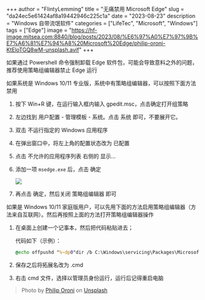 +++
author = "FlintyLemming"
title = "无痛禁用 Microsoft Edge"
slug = "da24ec5e61424af8a19442946c225c1a"
date = "2023-08-23"
description = "Windows 自带流氓软件"
categories = ["LifeTec", "Microsoft", "Windows"]
tags = ["Edge"]
image = "https://hf-image.mitsea.com:8840/blog/posts/2023/08/%E6%97%A0%E7%97%9B%E7%A6%81%E7%94%A8%20Microsoft%20Edge/philip-oroni-KtEloTGQ8wM-unsplash.avif"
+++

如果通过 Powershell 命令强制卸载 Edge 软件包，可能会导致意料之外的问题，推荐使用策略组编辑器禁止 Edge 运行

如果系统是 Windows 10/11 专业版，系统中有策略组编辑器，可以按照下面方法禁用

1. 按下 Win+R 键，在运行输入框内输入 gpedit.msc，点击确定打开组策略
2. 左边找到 用户配置 - 管理模板 - 系统。点击 系统 即可，不要展开它。
3. 双击 不运行指定的 Windows 应用程序
4. 在弹出窗口中，将左上角的配置状态改为 已配置
5. 点击 不允许的应用程序列表 右侧的 显示…
6. 添加一项 `msedge.exe` 后，点击 确定

    ![](https://hf-image.mitsea.com:8840/blog/posts/2023/08/%E6%97%A0%E7%97%9B%E7%A6%81%E7%94%A8%20Microsoft%20Edge/Untitled.avif)

7. 再点击 确定，然后关闭 策略组编辑器 即可

如果是 Windows 10/11 家庭版用户，可以先用下面的方法启用策略组编辑器（方法来自互联网）。然后再按照上面的方法打开策略组编辑器操作

1. 在桌面上创建一个记事本，然后把代码粘贴进去；

    代码如下（示例）：

    ```cmd
    @echo offpushd "%~dp0"dir /b C:\Windows\servicing\Packages\Microsoft-Windows-GroupPolicy-ClientExtensions-Package~3*.mum >List.txtdir /b C:\Windows\servicing\Packages\Microsoft-Windows-GroupPolicy-ClientTools-Package~3*.mum >>List.txtfor /f %%i in ('findstr /i . List.txt 2^>nul') do dism /online /norestart /add-package:"C:\Windows\servicing\Packages\%%i"pause
    ```

2. 保存之后将拓展名改为 .cmd
3. 右击 cmd 文件，选择以管理员身份运行，运行后记得重启电脑

> Photo by [Philip Oroni](https://unsplash.com/@philipsfuture?utm_source=unsplash&utm_medium=referral&utm_content=creditCopyText) on [Unsplash](https://unsplash.com/photos/a-computer-generated-image-of-a-blue-and-black-object-KtEloTGQ8wM?utm_source=unsplash&utm_medium=referral&utm_content=creditCopyText)
  